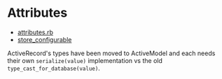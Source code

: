 # Attributes

* [attributes.rb](https://github.com/rails/rails/blob/master/activerecord/lib/active_record/attributes.rb)
* [store_configurable](https://github.com/metaskills/store_configurable)

ActiveRecord's types have been moved to ActiveModel and each needs their own `serialize(value)` implementation vs the old `type_cast_for_database(value)`.